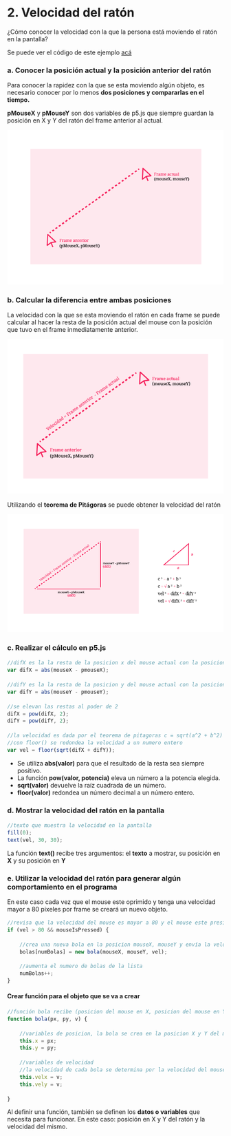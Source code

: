 # 2. Velocidad del ratón

¿Cómo conocer la velocidad con la que la persona está moviendo el ratón en la pantalla?

Se puede ver el código de este ejemplo [acá](http://alpha.editor.p5js.org/laurajunco/sketches/H11vmq0Ab)

### a. Conocer la posición actual y la posición anterior del ratón

Para conocer la rapidez con la que se esta moviendo algún objeto, es necesario conocer por lo menos **dos posiciones y compararlas en el tiempo.**

**pMouseX** y **pMouseY** son dos variables de p5.js que siempre guardan la posición en X y Y del ratón del frame anterior al actual.

![](../.gitbook/assets/archivo-27.png)

### b. Calcular la diferencia entre ambas posiciones

La velocidad con la que se esta moviendo el ratón en cada frame se puede calcular al hacer la resta de la posición actual del mouse con la posición que tuvo en el frame inmediatamente anterior.

![](../.gitbook/assets/archivo-28.png)

Utilizando el **teorema de Pitágoras** se puede obtener la velocidad del ratón

![](../.gitbook/assets/archivo-26.png)

### c. Realizar el cálculo en p5.js

```javascript
//difX es la la resta de la posicion x del mouse actual con la posicion del mouse anterior
var difX = abs(mouseX - pmouseX);

//difY es la la resta de la posicion y del mouse actual con la posicion del mouse anterior
var difY = abs(mouseY - pmouseY);

//se elevan las restas al poder de 2
difX = pow(difX, 2);
difY = pow(difY, 2);

//la velocidad es dada por el teorema de pitagoras c = sqrt(a^2 + b^2)
//con floor() se redondea la velocidad a un numero entero
var vel = floor(sqrt(difX + difY));
```

* Se utiliza **abs\(valor\)**  para que el resultado de la resta sea siempre positivo.
* La función **pow\(valor, potencia\)** eleva un número a la potencia elegida.
* **sqrt\(valor\)** devuelve la raíz cuadrada de un número.
* **floor\(valor\)** redondea un número decimal a un número entero.

### d. Mostrar la velocidad del ratón en la pantalla

```javascript
//texto que muestra la velocidad en la pantalla
fill(0);
text(vel, 30, 30);
```

  
La función **text\(\)** recibe tres argumentos: el **texto** a mostrar, su posición en **X** y su posición en **Y**

### e. Utilizar la velocidad del ratón para generar algún comportamiento en el programa

En este caso cada vez que el mouse este oprimido y tenga una velocidad mayor a 80 pixeles por frame se creará un nuevo objeto.

```javascript
//revisa que la velocidad del mouse es mayor a 80 y el mouse este presionado
if (vel > 80 && mouseIsPressed) {

    //crea una nueva bola en la posicion mouseX, mouseY y envía la velocidad como parametro
    bolas[numBolas] = new bola(mouseX, mouseY, vel);
    
    //aumenta el numero de bolas de la lista
    numBolas++;
}
```

#### Crear función para el objeto que se va a crear

```javascript
//función bola recibe (posicion del mouse en X, posicion del mouse en Y, y la velocidad del ratón)
function bola(px, py, v) {

    //variables de posicion, la bola se crea en la posicion X y Y del mouse que recibe por parametro
    this.x = px;
    this.y = py;
    
    //variables de velocidad
    //la velocidad de cada bola se determina por la velocidad del mouse
    this.velx = v;
    this.vely = v;
 
}
```

Al definir una función, también se definen los **datos o variables** que necesita para funcionar. En este caso: posición en X y Y del ratón y la velocidad del mismo.

